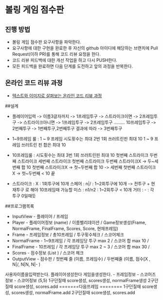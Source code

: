 # 볼링 게임 점수판
## 진행 방법
* 볼링 게임 점수판 요구사항을 파악한다.
* 요구사항에 대한 구현을 완료한 후 자신의 github 아이디에 해당하는 브랜치에 Pull Request(이하 PR)를 통해 코드 리뷰 요청을 한다.
* 코드 리뷰 피드백에 대한 개선 작업을 하고 다시 PUSH한다.
* 모든 피드백을 완료하면 다음 단계를 도전하고 앞의 과정을 반복한다.

## 온라인 코드 리뷰 과정
* [텍스트와 이미지로 살펴보는 온라인 코드 리뷰 과정](https://github.com/next-step/nextstep-docs/tree/master/codereview)


##설계
* 플레이어입력 -> 이름3글자까지 -> 1프레임투구 -> 스트라이크이면 -> 2프레임투구 
                                     -> 스트라이크아니면 -> 1프레임투구 -> 2프레임투구
                            .........
                            10프레임투구 -> 2번째투구 -> 1번째투구,2번째투구 결과에 따라 -> 3번째투구
* 1~9프레임 룰 : 1 ~ 9 프레임 시도횟수는 최대 2번
               1회 쓰러트린핀 최대 10
               1 ~ 9 프레임 쓰러트린 핀 합은 최대 10
* 10프레임룰 : 시도횟수는 최대 3번
             1회 쓰러트린핀 최대 10
             첫번째 스트라이크 두번째 스트라이크 세번째 스트라이크
             첫번째 스트라이크 두번째 스트라이크X -> 두~세번째 합 10
             첫번째 스트라이크X -> 첫~두번째 합 10 -> 세번째 
             첫번째 스트라이크X -> 첫~두번째 < 10 끝
             
* 스트라이크 : X : 1회투구에 10개 
  스페어 : n|/  : 1~2회투구에 10개   -> 전투구 + 현재투구 로 해야 10프레임때 가능할
  미스 : n1/n2  : 1~2회투구 < 10개
  거터 : -      : 각 투구 0일때듯
  
##프로그램목록
* InputView - 플레이어 / 프레임
* Player - 플레이어정보 (name) / 이름벨리데이션 / Game정보생성(Frame, NormalFrame, FinalFrame, Scores, Score, 현재프레임)
* Frame - 프레임정보  / 총10프레임 / 투구횟수체크 / 스코어체크
* NormalFrame - 1~9프레임 / 각 프레임당 투구 max 2 / 스코어 합 max 10 / 
* FinalFrame - 10프레임  / 각 프레임당 투구 max 2 ~ 3 / 스코어 합 max 30 / 
* Scores - 점수정보 (List<Integer> ) / 스코어 체크
* OutputView - 점수판 / 첫번째 줄 (이름, 프레임수) / 
                        두번째줄 (이름, 점수[X , N|/, N|N, N|- )
                        
                        
                        
사용자이름을입력받는다.
플레이어생성한다 
게임을생성한다. - 프레임정보 - 스코어즈정보 - 스코어정보 (5,5)
1구던질때 score생성, scores생성, normalFrame생성
2구던질때 score생성, scores.add 
=======다음프레임 ========
1구던질때 score생성, scores생성, normalFrame.add
2구던질때 score생성, scores.add 



  
                               
